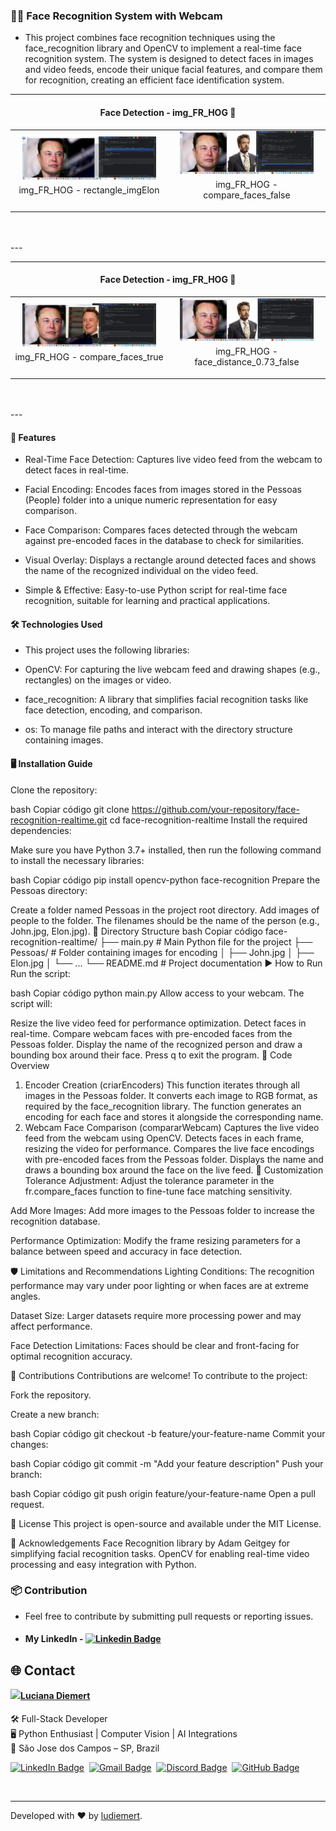 ### 🧑‍💻 Face Recognition System with Webcam

 - This project combines face recognition techniques using the face_recognition library and OpenCV to implement a real-time face recognition system. The system is designed to detect faces in images and video feeds, encode their unique facial features, and compare them for recognition, creating an efficient face identification system.

---

<h4 align="center">Face Detection - img_FR_HOG 🚀</h4>

<div align="center">
    <table>
        <tr>
            <td style="width: 50%; text-align: center;">
                <img src="img_Facial_recognition/img_FR_HOG/2_rectangle_imgElon.png" style="width: 90%;" alt="2_rectangle_imgElon">
                <p style="margin-top: 5px;">img_FR_HOG - rectangle_imgElon </p>
            </td>
            <td style="width: 50%; text-align: center;">
                <img src="img_Facial_recognition/img_FR_HOG/5_compare_faces_false.png" style="width: 90%;" alt="5_compare_faces_false">
                <p style="margin-top: 5px;">img_FR_HOG - compare_faces_false </p>
            </td>
        </tr>
    </table>
</div>

  <br/>
  <br/>
---


---

<h4 align="center">Face Detection - img_FR_HOG 🚀</h4>

<div align="center">
    <table>
        <tr>
            <td style="width: 50%; text-align: center;">
                <img src="img_Facial_recognition/img_FR_HOG/5_compare_faces_true.png" style="width: 90%;" alt="01 - schema.prisma - and-conection_Progress">
                <p style="margin-top: 5px;">img_FR_HOG - compare_faces_true </p>
            </td>
            <td style="width: 50%; text-align: center;">
                <img src="img_Facial_recognition/img_FR_HOG/6_face_distance_0.73_false.png" style="width: 90%;" alt="6_face_distance_0.73_false">
                <p style="margin-top: 5px;">img_FR_HOG - face_distance_0.73_false</p>
            </td>
        </tr>
    </table>
</div>

  <br/>
  <br/>
---



#### 🚀 Features

 - Real-Time Face Detection: Captures live video feed from the webcam to detect faces in real-time.

  - Facial Encoding: Encodes faces from images stored in the Pessoas (People) folder into a unique numeric representation for easy comparison.

 - Face Comparison: Compares faces detected through the webcam against pre-encoded faces in the database to check for similarities.

 - Visual Overlay: Displays a rectangle around detected faces and shows the name of the recognized individual on the video feed.

 - Simple & Effective: Easy-to-use Python script for real-time face recognition, suitable for learning and practical applications.

#### 🛠️ Technologies Used

 - This project uses the following libraries:

 - OpenCV: For capturing the live webcam feed and drawing shapes (e.g., rectangles) on the images or video.

 - face_recognition: A library that simplifies facial recognition tasks like face detection, encoding, and comparison.

 - os: To manage file paths and interact with the directory structure containing images.

#### 🖥️ Installation Guide

Clone the repository:

bash
Copiar código
git clone https://github.com/your-repository/face-recognition-realtime.git
cd face-recognition-realtime
Install the required dependencies:

Make sure you have Python 3.7+ installed, then run the following command to install the necessary libraries:

bash
Copiar código
pip install opencv-python face-recognition
Prepare the Pessoas directory:

Create a folder named Pessoas in the project root directory.
Add images of people to the folder. The filenames should be the name of the person (e.g., John.jpg, Elon.jpg).
📂 Directory Structure
bash
Copiar código
face-recognition-realtime/
├── main.py               # Main Python file for the project
├── Pessoas/              # Folder containing images for encoding
│   ├── John.jpg
│   ├── Elon.jpg
│   └── ...
└── README.md             # Project documentation
▶️ How to Run
Run the script:

bash
Copiar código
python main.py
Allow access to your webcam. The script will:

Resize the live video feed for performance optimization.
Detect faces in real-time.
Compare webcam faces with pre-encoded faces from the Pessoas folder.
Display the name of the recognized person and draw a bounding box around their face.
Press q to exit the program.
📝 Code Overview
1. Encoder Creation (criarEncoders)
This function iterates through all images in the Pessoas folder.
It converts each image to RGB format, as required by the face_recognition library.
The function generates an encoding for each face and stores it alongside the corresponding name.
2. Webcam Face Comparison (compararWebcam)
Captures the live video feed from the webcam using OpenCV.
Detects faces in each frame, resizing the video for performance.
Compares the live face encodings with pre-encoded faces from the Pessoas folder.
Displays the name and draws a bounding box around the face on the live feed.
🔧 Customization
Tolerance Adjustment:
Adjust the tolerance parameter in the fr.compare_faces function to fine-tune face matching sensitivity.

Add More Images:
Add more images to the Pessoas folder to increase the recognition database.

Performance Optimization:
Modify the frame resizing parameters for a balance between speed and accuracy in face detection.

🛡️ Limitations and Recommendations
Lighting Conditions:
The recognition performance may vary under poor lighting or when faces are at extreme angles.

Dataset Size:
Larger datasets require more processing power and may affect performance.

Face Detection Limitations:
Faces should be clear and front-facing for optimal recognition accuracy.

🤝 Contributions
Contributions are welcome! To contribute to the project:

Fork the repository.

Create a new branch:

bash
Copiar código
git checkout -b feature/your-feature-name
Commit your changes:

bash
Copiar código
git commit -m "Add your feature description"
Push your branch:

bash
Copiar código
git push origin feature/your-feature-name
Open a pull request.

📜 License
This project is open-source and available under the MIT License.

🙌 Acknowledgements
Face Recognition library by Adam Geitgey for simplifying facial recognition tasks.
OpenCV for enabling real-time video processing and easy integration with Python.


### 📦 Contribution

 - Feel free to contribute by submitting pull requests or reporting issues.

- #### My LinkedIn - [![Linkedin Badge](https://img.shields.io/badge/-LucianaDiemert-blue?style=flat-square&logo=Linkedin&logoColor=white&link=https://www.linkedin.com/in/lucianadiemert/)](https://www.linkedin.com/in/lucianadiemert/)

## 🌐 **Contact**
<img align="left" src="https://www.github.com/ludiemert.png?size=150">

#### [**Luciana Diemert**](https://github.com/ludiemert)

🛠 Full-Stack Developer <br>
🖥️ Python Enthusiast | Computer Vision | AI Integrations <br>
📍 São Jose dos Campos – SP, Brazil

<a href="https://www.linkedin.com/in/lucianadiemert" target="_blank"><img src="https://img.shields.io/badge/LinkedIn-0077B5?style=flat&logo=linkedin&logoColor=white" alt="LinkedIn Badge" height="25"></a>&nbsp;
<a href="mailto:lucianadiemert@gmail.com" target="_blank"><img src="https://img.shields.io/badge/Gmail-D14836?style=flat&logo=gmail&logoColor=white" alt="Gmail Badge" height="25"></a>&nbsp;
<a href="#"><img src="https://img.shields.io/badge/Discord-%237289DA.svg?logo=discord&logoColor=white" title="LuDiem#0654" alt="Discord Badge" height="25"></a>&nbsp;
<a href="https://www.github.com/ludiemert" target="_blank"><img src="https://img.shields.io/badge/GitHub-100000?style=flat&logo=github&logoColor=white" alt="GitHub Badge" height="25"></a>&nbsp;

<br clear="left"/>

---
Developed with ❤ by [ludiemert](https://github.com/ludiemert).

